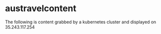 # austravelcontent
The following is content grabbed by a kubernetes cluster and displayed on 35.243.117.254 
